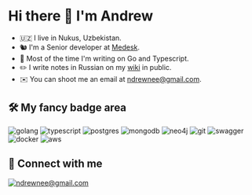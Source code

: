 <!---Took README template from https://github.com/vas3k/vas3k. Hope he doesn't mind it.-->

# Hi there 👋 I'm Andrew

- 🇺🇿 I live in Nukus, Uzbekistan.
- 🐿 I'm a Senior developer at [Medesk](https://www.medesk.net).
- 🤖 Most of the time I'm writing on Go and Typescript.
- ✏️ I write notes in Russian on my [wiki](https://ndrewnee.gitbook.io/wiki) in public.
- ✉️ You can shoot me an email at [ndrewnee@gmail.com](mailto:ndrewnee@gmail.com).

## 🛠 My fancy badge area

![golang](https://img.shields.io/badge/go-%2300ADD8.svg?&style=for-the-badge&logo=go&logoColor=white) ![typescript](https://img.shields.io/badge/typescript%20-%23323330.svg?&style=for-the-badge&logo=typescript) ![postgres](https://img.shields.io/badge/postgres-%23316192.svg?&style=for-the-badge&logo=postgresql&logoColor=white) ![mongodb](https://img.shields.io/badge/mongodb%20-%23323330.svg?&style=for-the-badge&logo=mongodb) ![neo4j](https://img.shields.io/badge/neo4j%20-%23323330.svg?&style=for-the-badge&logo=neo4j) ![git](https://img.shields.io/badge/git%20-%23F05033.svg?&style=for-the-badge&logo=git&logoColor=white) ![swagger](https://img.shields.io/badge/swagger-%2385EA2D.svg?&style=for-the-badge&logo=swagger&logoColor=black) ![docker](https://img.shields.io/badge/docker-%232496ED.svg?&style=for-the-badge&logo=docker&logoColor=white) ![aws](https://img.shields.io/badge/AWS%20-%23FF9900.svg?&style=for-the-badge&logo=amazon-aws&logoColor=white)

## 🤝 Connect with me

[![ndrewnee@gmail.com](https://img.shields.io/badge/ndrewnee@gmail.com%20-%23E62B1E.svg?&style=for-the-badge&logo=mail.ru&logoColor=white)](mailto:ndrewnee@gmail.com)
